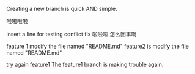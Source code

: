 Creating a new branch is quick AND simple.

啦啦啦啦

insert a line for testing conflict fix
啦啦啦
怎么回事啊

feature 1 modify the file named "README.md"
feature2 is modify the file named "README.md"

try again feature1
The feature1 branch is making trouble again.